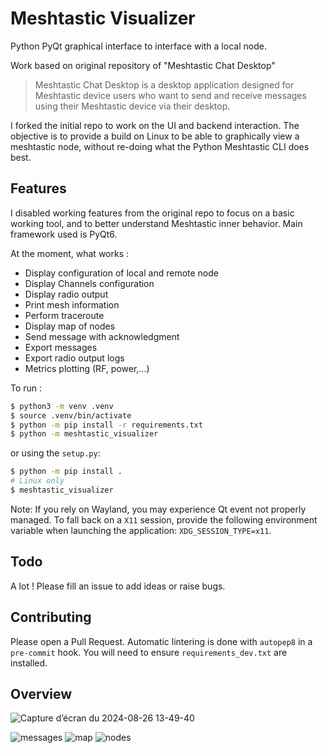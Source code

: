 # Meshtastic Visualizer
Python PyQt graphical interface to interface with a local node.

Work based on original repository of "Meshtastic Chat Desktop"

> Meshtastic Chat Desktop is a desktop application designed for Meshtastic device users who want to send and receive messages using their Meshtastic device via their desktop.

I forked the initial repo to work on the UI and backend interaction.  The objective is to provide a build on Linux to be able to graphically view a meshtastic node, without re-doing what the Python Meshtastic CLI does best.

## Features
I disabled working features from the original repo to focus on a basic working tool, and to better understand Meshtastic inner behavior.
Main framework used is PyQt6.

At the moment, what works :
* Display configuration of local and remote node
* Display Channels configuration
* Display radio output
* Print mesh information
* Perform traceroute
* Display map of nodes
* Send message with acknowledgment
* Export messages
* Export radio output logs
* Metrics plotting (RF, power,...)

To run :
```bash
$ python3 -m venv .venv
$ source .venv/bin/activate
$ python -m pip install -r requirements.txt
$ python -m meshtastic_visualizer
```

or using the `setup.py`:

```bash
$ python -m pip install .
# Linux only
$ meshtastic_visualizer
```

Note: If you rely on Wayland, you may experience Qt event not properly managed. To fall back on a `X11` session, provide the following environment variable when launching the application: `XDG_SESSION_TYPE=x11`.

## Todo
A lot ! Please fill an issue to add ideas or raise bugs.

## Contributing
Please open a Pull Request.
Automatic lintering is done with `autopep8` in a `pre-commit` hook. You will need to ensure `requirements_dev.txt` are installed.

## Overview
![Capture d’écran du 2024-08-26 13-49-40](https://github.com/user-attachments/assets/b92509a6-77f0-4283-99f1-883cdbb604e2)

![messages](https://github.com/user-attachments/assets/145d0693-34ef-48e7-b969-29834183115a)
![map](https://github.com/user-attachments/assets/1a3cb9a0-a5d5-4ba6-ab32-1fee48642f8f)
![nodes](https://github.com/user-attachments/assets/cd912d34-d2ec-4872-9633-a37012d69ef1)



